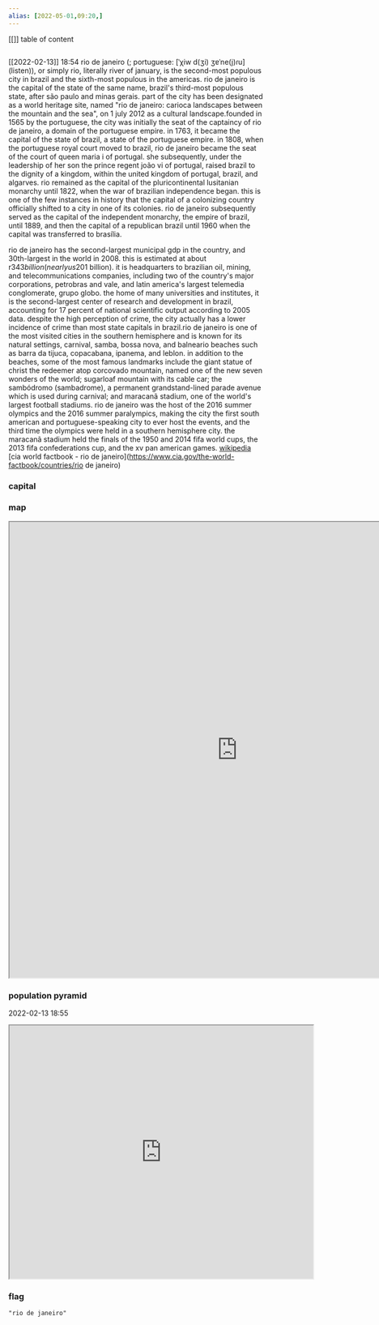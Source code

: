 ```yaml
---
alias: [2022-05-01,09:20,]
---
```

[[]]
table of content
```toc
```
[[2022-02-13]] 18:54
rio de janeiro (; portuguese: [ˈχiw d(ʒi) ʒɐˈne(j)ɾu] (listen)), or simply rio, literally river of january, is the second-most populous city in brazil and the sixth-most populous in the americas. rio de janeiro is the capital of the state of the same name, brazil's third-most populous state, after são paulo and minas gerais. part of the city has been designated as a world heritage site, named "rio de janeiro: carioca landscapes between the mountain and the sea", on 1 july 2012 as a cultural landscape.founded in 1565 by the portuguese, the city was initially the seat of the captaincy of rio de janeiro, a domain of the portuguese empire. in 1763, it became the capital of the state of brazil, a state of the portuguese empire. in 1808, when the portuguese royal court moved to brazil, rio de janeiro became the seat of the court of queen maria i of portugal. she subsequently, under the leadership of her son the prince regent joão vi of portugal, raised brazil to the dignity of a kingdom, within the united kingdom of portugal, brazil, and algarves. rio remained as the capital of the pluricontinental lusitanian monarchy until 1822, when the war of brazilian independence began. this is one of the few instances in history that the capital of a colonizing country officially shifted to a city in one of its colonies. rio de janeiro subsequently served as the capital of the independent monarchy, the empire of brazil, until 1889, and then the capital of a republican brazil until 1960 when the capital was transferred to brasília.

rio de janeiro has the second-largest municipal gdp in the country, and 30th-largest in the world in 2008. this is estimated at about r$343 billion (nearly us$201 billion). it is headquarters to brazilian oil, mining, and telecommunications companies, including two of the country's major corporations, petrobras and vale, and latin america's largest telemedia conglomerate, grupo globo. the home of many universities and institutes, it is the second-largest center of research and development in brazil, accounting for 17 percent of national scientific output according to 2005 data. despite the high perception of crime, the city actually has a lower incidence of crime than most state capitals in brazil.rio de janeiro is one of the most visited cities in the southern hemisphere and is known for its natural settings, carnival, samba, bossa nova, and balneario beaches such as barra da tijuca, copacabana, ipanema, and leblon. in addition to the beaches, some of the most famous landmarks include the giant statue of christ the redeemer atop corcovado mountain, named one of the new seven wonders of the world; sugarloaf mountain with its cable car; the sambódromo (sambadrome), a permanent grandstand-lined parade avenue which is used during carnival; and maracanã stadium, one of the world's largest football stadiums. rio de janeiro was the host of the 2016 summer olympics and the 2016 summer paralympics, making the city the first south american and portuguese-speaking city to ever host the events, and the third time the olympics were held in a southern hemisphere city. the maracanã stadium held the finals of the 1950 and 2014 fifa world cups, the 2013 fifa confederations cup, and the xv pan american games.
[wikipedia](https://en.wikipedia.org/wiki/rio%20de%20janeiro)
[cia world factbook - rio de janeiro](https://www.cia.gov/the-world-factbook/countries/rio de janeiro)
### capital

### map
<iframe src="https://duckduckgo.com/?t=ffab&q=rio de janeiro&ia=web&iaxm=about" width="900" height="900" ></iframe>

### population pyramid

2022-02-13 18:55

<iframe src="https://www.populationpyramid.net/rio de janeiro/2019/" width="600" height="500" ></iframe>

### flag

```query
"rio de janeiro"
```